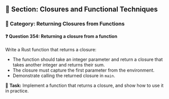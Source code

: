 ## 📘 Section: Closures and Functional Techniques  
### 🔹 Category: Returning Closures from Functions  
#### ❓ Question 354: Returning a closure from a function

Write a Rust function that returns a closure:

- The function should take an integer parameter and return a closure that takes another integer and returns their sum.
- The closure must capture the first parameter from the environment.
- Demonstrate calling the returned closure in `main`.

🔧 **Task:** Implement a function that returns a closure, and show how to use it in practice.
